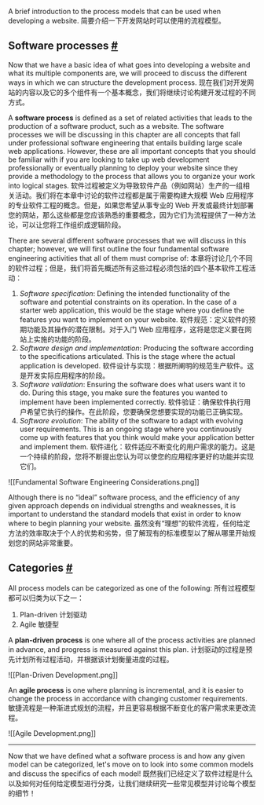 A brief introduction to the process models that can be used when developing a website.
简要介绍一下开发网站时可以使用的流程模型。

## Software processes [#](https://www.educative.io/courses/web-development-a-primer/gx2kMp5k2vZ#Software-processes-)

Now that we have a basic idea of what goes into developing a website and what its multiple components are, we will proceed to discuss the different ways in which we can structure the development process.
现在我们对开发网站的内容以及它的多个组件有一个基本概念，我们将继续讨论构建开发过程的不同方式。

A **software process** is defined as a set of related activities that leads to the production of a software product, such as a website. The software processes we will be discussing in this chapter are all concepts that fall under professional software engineering that entails building large scale web applications. However, these are all important concepts that you should be familiar with if you are looking to take up web development professionally or eventually planning to deploy your website since they provide a methodology to the process that allows you to organize your work into logical stages.
软件过程被定义为导致软件产品（例如网站）生产的一组相关活动。我们将在本章中讨论的软件过程都是属于需要构建大规模 Web 应用程序的专业软件工程的概念。但是，如果您希望从事专业的 Web 开发或最终计划部署您的网站，那么这些都是您应该熟悉的重要概念，因为它们为流程提供了一种方法论，可以让您将工作组织成逻辑阶段。

There are several different software processes that we will discuss in this chapter; however, we will first outline the four fundamental software engineering activities that all of them must comprise of:
本章将讨论几个不同的软件过程；但是，我们将首先概述所有这些过程必须包括的四个基本软件工程活动：

1.  _Software specification_: Defining the intended functionality of the software and potential constraints on its operation. In the case of a starter web application, this would be the stage where you define the features you want to implement on your website.
软件规范：定义软件的预期功能及其操作的潜在限制。对于入门 Web 应用程序，这将是您定义要在网站上实施的功能的阶段。
2.  _Software design and implementation_: Producing the software according to the specifications articulated. This is the stage where the actual application is developed.
软件设计与实现：根据所阐明的规范生产软件。这是开发实际应用程序的阶段。
3.  _Software validation_: Ensuring the software does what users want it to do. During this stage, you make sure the features you wanted to implement have been implemented correctly.
软件验证：确保软件执行用户希望它执行的操作。在此阶段，您要确保您想要实现的功能已正确实现。
4.  _Software evolution_: The ability of the software to adapt with evolving user requirements. This is an ongoing stage where you continuously come up with features that you think would make your application better and implement them.
软件进化：软件适应不断变化的用户需求的能力。这是一个持续的阶段，您将不断提出您认为可以使您的应用程序更好的功能并实现它们。

![[Fundamental Software Engineering Considerations.png]]

Although there is no “ideal” software process, and the efficiency of any given approach depends on individual strengths and weaknesses, it is important to understand the standard models that exist in order to know where to begin planning your website.
虽然没有“理想”的软件流程，任何给定方法的效率取决于个人的优势和劣势，但了解现有的标准模型以了解从哪里开始规划您的网站非常重要。

## Categories [#](https://www.educative.io/courses/web-development-a-primer/gx2kMp5k2vZ#Categories-)

All process models can be categorized as one of the following:
所有过程模型都可以归类为以下之一：

1.  Plan-driven 计划驱动
2.  Agile 敏捷型

A **plan-driven process** is one where all of the process activities are planned in advance, and progress is measured against this plan.
计划驱动的过程是预先计划所有过程活动，并根据该计划衡量进度的过程。

![[Plan-Driven Development.png]]

An **agile process** is one where planning is incremental, and it is easier to change the process in accordance with changing customer requirements.
敏捷流程是一种渐进式规划的流程，并且更容易根据不断变化的客户需求来更改流程。

![[Agile Development.png]]

---

Now that we have defined what a software process is and how any given model can be categorized, let's move on to look into some common models and discuss the specifics of each model!
既然我们已经定义了软件过程是什么以及如何对任何给定模型进行分类，让我们继续研究一些常见模型并讨论每个模型的细节！

